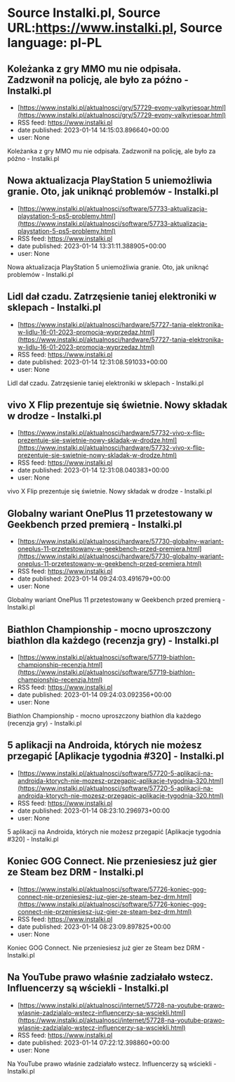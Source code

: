 # Source Instalki.pl, Source URL:https://www.instalki.pl, Source language: pl-PL

## Koleżanka z gry MMO mu nie odpisała. Zadzwonił na policję, ale było za późno - Instalki.pl
 - [https://www.instalki.pl/aktualnosci/gry/57729-evony-valkyriesoar.html](https://www.instalki.pl/aktualnosci/gry/57729-evony-valkyriesoar.html)
 - RSS feed: https://www.instalki.pl
 - date published: 2023-01-14 14:15:03.896640+00:00
 - user: None

Koleżanka z gry MMO mu nie odpisała. Zadzwonił na policję, ale było za późno - Instalki.pl

## Nowa aktualizacja PlayStation 5 uniemożliwia granie. Oto, jak uniknąć problemów - Instalki.pl
 - [https://www.instalki.pl/aktualnosci/software/57733-aktualizacja-playstation-5-ps5-problemy.html](https://www.instalki.pl/aktualnosci/software/57733-aktualizacja-playstation-5-ps5-problemy.html)
 - RSS feed: https://www.instalki.pl
 - date published: 2023-01-14 13:31:11.388905+00:00
 - user: None

Nowa aktualizacja PlayStation 5 uniemożliwia granie. Oto, jak uniknąć problemów - Instalki.pl

## Lidl dał czadu. Zatrzęsienie taniej elektroniki w sklepach - Instalki.pl
 - [https://www.instalki.pl/aktualnosci/hardware/57727-tania-elektronika-w-lidlu-16-01-2023-promocja-wyprzedaz.html](https://www.instalki.pl/aktualnosci/hardware/57727-tania-elektronika-w-lidlu-16-01-2023-promocja-wyprzedaz.html)
 - RSS feed: https://www.instalki.pl
 - date published: 2023-01-14 12:31:08.591033+00:00
 - user: None

Lidl dał czadu. Zatrzęsienie taniej elektroniki w sklepach - Instalki.pl

## vivo X Flip prezentuje się świetnie. Nowy składak w drodze - Instalki.pl
 - [https://www.instalki.pl/aktualnosci/hardware/57732-vivo-x-flip-prezentuje-sie-swietnie-nowy-skladak-w-drodze.html](https://www.instalki.pl/aktualnosci/hardware/57732-vivo-x-flip-prezentuje-sie-swietnie-nowy-skladak-w-drodze.html)
 - RSS feed: https://www.instalki.pl
 - date published: 2023-01-14 12:31:08.040383+00:00
 - user: None

vivo X Flip prezentuje się świetnie. Nowy składak w drodze - Instalki.pl

## Globalny wariant OnePlus 11 przetestowany w Geekbench przed premierą - Instalki.pl
 - [https://www.instalki.pl/aktualnosci/hardware/57730-globalny-wariant-oneplus-11-przetestowany-w-geekbench-przed-premiera.html](https://www.instalki.pl/aktualnosci/hardware/57730-globalny-wariant-oneplus-11-przetestowany-w-geekbench-przed-premiera.html)
 - RSS feed: https://www.instalki.pl
 - date published: 2023-01-14 09:24:03.491679+00:00
 - user: None

Globalny wariant OnePlus 11 przetestowany w Geekbench przed premierą - Instalki.pl

## Biathlon Championship - mocno uproszczony biathlon dla każdego (recenzja gry) - Instalki.pl
 - [https://www.instalki.pl/aktualnosci/software/57719-biathlon-championship-recenzja.html](https://www.instalki.pl/aktualnosci/software/57719-biathlon-championship-recenzja.html)
 - RSS feed: https://www.instalki.pl
 - date published: 2023-01-14 09:24:03.092356+00:00
 - user: None

Biathlon Championship - mocno uproszczony biathlon dla każdego (recenzja gry) - Instalki.pl

## 5 aplikacji na Androida, których nie możesz przegapić [Aplikacje tygodnia #320] - Instalki.pl
 - [https://www.instalki.pl/aktualnosci/software/57720-5-aplikacji-na-androida-ktorych-nie-mozesz-przegapic-aplikacje-tygodnia-320.html](https://www.instalki.pl/aktualnosci/software/57720-5-aplikacji-na-androida-ktorych-nie-mozesz-przegapic-aplikacje-tygodnia-320.html)
 - RSS feed: https://www.instalki.pl
 - date published: 2023-01-14 08:23:10.296973+00:00
 - user: None

5 aplikacji na Androida, których nie możesz przegapić [Aplikacje tygodnia #320] - Instalki.pl

## Koniec GOG Connect. Nie przeniesiesz już gier ze Steam bez DRM - Instalki.pl
 - [https://www.instalki.pl/aktualnosci/software/57726-koniec-gog-connect-nie-przeniesiesz-juz-gier-ze-steam-bez-drm.html](https://www.instalki.pl/aktualnosci/software/57726-koniec-gog-connect-nie-przeniesiesz-juz-gier-ze-steam-bez-drm.html)
 - RSS feed: https://www.instalki.pl
 - date published: 2023-01-14 08:23:09.897825+00:00
 - user: None

Koniec GOG Connect. Nie przeniesiesz już gier ze Steam bez DRM - Instalki.pl

## Na YouTube prawo właśnie zadziałało wstecz. Influencerzy są wściekli - Instalki.pl
 - [https://www.instalki.pl/aktualnosci/internet/57728-na-youtube-prawo-wlasnie-zadzialalo-wstecz-influencerzy-sa-wsciekli.html](https://www.instalki.pl/aktualnosci/internet/57728-na-youtube-prawo-wlasnie-zadzialalo-wstecz-influencerzy-sa-wsciekli.html)
 - RSS feed: https://www.instalki.pl
 - date published: 2023-01-14 07:22:12.398860+00:00
 - user: None

Na YouTube prawo właśnie zadziałało wstecz. Influencerzy są wściekli - Instalki.pl
